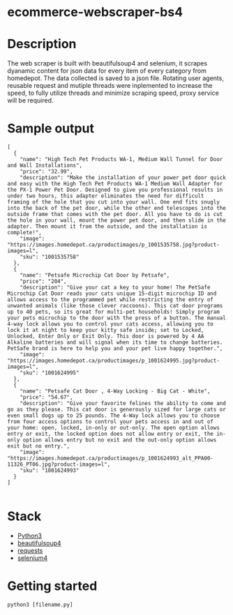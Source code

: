 # ecommerce-webscraper-bs4

# Description
The web scraper is built with beautifulsoup4 and selenium, it scrapes dyanamic content for json data for every item of every category from homedepot. The data collected is saved to a json file. Rotating user agents, reusable request and mutiple threads were inplemented to increase the speed, to fully utilize threads and minimize scraping speed, proxy service will be required.

# Sample output
```
[
  {
    "name": "High Tech Pet Products WA-1, Medium Wall Tunnel for Door and Wall Installations",
    "price": "32.99",
    "description": "Make the installation of your power pet door quick and easy with the High Tech Pet Products WA-1 Medium Wall Adapter for the PX-1 Power Pet Door. Designed to give you professional results in under two hours, this adapter eliminates the need for difficult framing of the hole that you cut into your wall. One end fits snugly into the back of the pet door, while the other end telescopes into the outside frame that comes with the pet door. All you have to do is cut the hole in your wall, mount the power pet door, and then slide in the adapter. Then mount it from the outside, and the installation is complete!",
    "image": "https://images.homedepot.ca/productimages/p_1001535758.jpg?product-images=l",
    "sku": "1001535758"
  },
  {
    "name": "Petsafe Microchip Cat Door by Petsafe",
    "price": "204",
    "description": "Give your cat a key to your home! The PetSafe Microchip Cat Door reads your cats unique 15-digit microchip ID and allows access to the programmed pet while restricting the entry of unwanted animals (like those clever raccoons). This cat door programs up to 40 pets, so its great for multi-pet households! Simply program your pets microchip to the door with the press of a button. The manual 4-way lock allows you to control your cats access, allowing you to lock it at night to keep your kitty safe inside; set to Locked, Unlocked, Enter Only or Exit Only. This door is powered by 4 AA Alkaline batteries and will signal when its time to change batteries. PetSafe brand is here to help you and your pet live happy together.",
    "image": "https://images.homedepot.ca/productimages/p_1001624995.jpg?product-images=l",
    "sku": "1001624995"
  },
  {
    "name": "Petsafe Cat Door , 4-Way Locking - Big Cat - White",
    "price": "54.67",
    "description": "Give your favorite felines the ability to come and go as they please. This cat door is generously sized for large cats or even small dogs up to 25 pounds. The 4-Way lock allows you to choose from four access options to control your pets access in and out of your home: open, locked, in-only or out-only. The open option allows entry or exit, the locked option does not allow entry or exit, the in-only option allows entry but no exit and the out-only option allows exit but no entry.",
    "image": "https://images.homedepot.ca/productimages/p_1001624993_alt_PPA00-11326_PT06.jpg?product-images=l",
    "sku": "1001624993"
  }
]
 
```

# Stack
- [Python3](https://www.python.org/downloads)
- [beautifulsoup4](https://pypi.org/project/beautifulsoup4)
- [requests](https://pypi.org/project/requests)
- [selenium4](https://pypi.org/project/selenium/)

# Getting started

```
python3 [filename.py]
```
